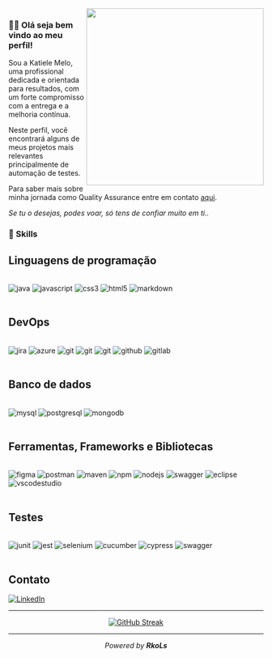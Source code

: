 </h1><img align="right" src="computer-project.png" width="350"/>

### 👨‍💻 Olá seja bem vindo ao meu perfil! 

Sou a Katiele Melo, uma profissional dedicada e orientada para resultados, com um forte compromisso com a entrega e a melhoria contínua.

Neste perfil, você encontrará alguns de meus projetos mais relevantes principalmente de automação de testes.

Para saber mais sobre minha jornada como Quality Assurance entre em contato [aqui](https://www.linkedin.com/in/katiele-melo/).

_*Se tu o desejas, podes voar, só tens de confiar muito em ti..*_

### 🚀 Skills

## Linguagens de programação

<div style="display: inline_block"><br/>
    <img aling="center" alt="java" src="https://img.shields.io/badge/Java-ED8B00?style=for-the-badge&logo=openjdk&logoColor=white">
    <img aling="center" alt="javascript" src="https://img.shields.io/badge/JavaScript-323330?style=for-the-badge&logo=javascript&logoColor=F7DF1E">
    <img aling="center" alt="css3" src="https://img.shields.io/badge/CSS3-1572B6?style=for-the-badge&logo=css3&logoColor=white">
    <img aling="center" alt="html5" src="https://img.shields.io/badge/HTML5-E34F26?style=for-the-badge&logo=html5&logoColor=white">
    <img aling="center" alt="markdown" src="https://img.shields.io/badge/Markdown-000000?style=for-the-badge&logo=markdown&logoColor=white">
    </div><br/>

## DevOps

<div style="display: inline_block"><br/>
    <img aling="center" alt="jira" src="https://img.shields.io/badge/Jira-0052CC?style=for-the-badge&logo=Jira&logoColor=white">
    <img aling="center" alt="azure" src="https://img.shields.io/badge/Azure_DevOps-0078D7?style=for-the-badge&logo=azure-devops&logoColor=white">
    <img aling="center" alt="git" src="https://img.shields.io/badge/Docker-2CA5E0?style=for-the-badge&logo=docker&logoColor=white">
    <img aling="center" alt="git" src="https://img.shields.io/badge/Jenkins-D24939?style=for-the-badge&logo=Jenkins&logoColor=white">
    <img aling="center" alt="git" src="https://img.shields.io/badge/GIT-E44C30?style=for-the-badge&logo=git&logoColor=white">
    <img aling="center" alt="github" src="https://img.shields.io/badge/GitHub-100000?style=for-the-badge&logo=github&logoColor=white">
    <img aling="center" alt="gitlab" src="https://img.shields.io/badge/GitLab-330F63?style=for-the-badge&logo=gitlab&logoColor=white">
</div><br/>

## Banco de dados

<div style="display: inline_block"><br/>
    <img aling="center" alt="mysql" src="https://img.shields.io/badge/MySQL-00000F?style=for-the-badge&logo=mysql&logoColor=white">
    <img aling="center" alt="postgresql" src="https://img.shields.io/badge/PostgreSQL-316192?style=for-the-badge&logo=postgresql&logoColor=white">
    <img aling="center" alt="mongodb" src="https://img.shields.io/badge/MongoDB-4EA94B?style=for-the-badge&logo=mongodb&logoColor=white">
</div><br/>

## Ferramentas, Frameworks e Bibliotecas

<div style="display: inline_block"><br/>
    <img aling="center" alt="figma" src="https://img.shields.io/badge/Figma-F24E1E?style=for-the-badge&logo=figma&logoColor=white">
    <img aling="center" alt="postman" src="https://img.shields.io/badge/Postman-FF6C37?style=for-the-badge&logo=Postman&logoColor=white">
    <img aling="center" alt="maven" src="https://img.shields.io/badge/apache_maven-C71A36?style=for-the-badge&logo=apachemaven&logoColor=white">
    <img aling="center" alt="npm" src="https://img.shields.io/badge/npm-CB3837?style=for-the-badge&logo=npm&logoColor=white">
    <img aling="center" alt="nodejs" src="https://img.shields.io/badge/Node%20js-339933?style=for-the-badge&logo=nodedotjs&logoColor=white">
    <img aling="center" alt="swagger" src="https://img.shields.io/badge/Swagger-85EA2D?style=for-the-badge&logo=Swagger&logoColor=white">
    <img aling="center" alt="eclipse" src="https://img.shields.io/badge/Eclipse-2C2255?style=for-the-badge&logo=eclipse&logoColor=white">
    <img aling="center" alt="vscodestudio" src="https://img.shields.io/badge/Visual_Studio_Code-0078D4?style=for-the-badge&logo=visual%20studio%20code&logoColor=white">
</div><br/>

## Testes

<div style="display: inline_block"><br/>
    <img aling="center" alt="junit" src="https://img.shields.io/badge/Junit5-25A162?style=for-the-badge&logo=junit5&logoColor=white">
    <img aling="center" alt="jest" src="https://img.shields.io/badge/Jest-C21325?style=for-the-badge&logo=jest&logoColor=white">
    <img aling="center" alt="selenium" src="https://img.shields.io/badge/Selenium-43B02A?style=for-the-badge&logo=Selenium&logoColor=white">
    <img aling="center" alt="cucumber" src="https://img.shields.io/badge/Cucumber-43B02A?style=for-the-badge&logo=cucumber&logoColor=white">
    <img aling="center" alt="cypress" src="https://img.shields.io/badge/Cypress-17202C?style=for-the-badge&logo=cypress&logoColor=white">
    <img aling="center" alt="swagger" src="https://img.shields.io/badge/Playwright-45ba4b?style=for-the-badge&logo=Playwright&logoColor=white">
 </div><br/>

## Contato

<div align="left">
  <a href="https://www.linkedin.com/in/richardkovalski/">
    <img src="https://img.shields.io/badge/LinkedIn-0077B5?style=for-the-badge&logo=linkedin&logoColor=white" alt="LinkedIn">
  </a>
</div>

---
<p align="center">
  <a href="https://git.io/streak-stats">
    <img src="https://streak-stats.demolab.com?user=RkoLs&theme=tokyonight-duo&hide_border=true" alt="GitHub Streak"/>
  </a>
</p>

---

<p align="center"><em>Powered by <strong>RkoLs</strong></em></p>
